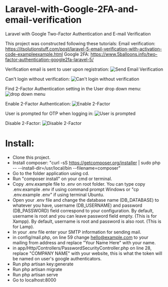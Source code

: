 # Laravel-with-Google-2FA-and-email-verification
Laravel with Google Two-Factor Authentication and E-mail Verification

This project was constructed following these tutorials:
Email verification: https://itsolutionstuff.com/post/laravel-5-email-verification-with-activation-code-exampleexample.html
Google 2FA: https://www.5balloons.info/two-factor-authentication-google2fa-laravel-5/

Verification email is sent to user upon registration:
![Send Email Verification](https://i.imgur.com/wgbyrzi.png)

Can't login without verification:
![Can't login without verification](https://i.imgur.com/zpvagwF.png)

Find 2-Factor Authentication setting in the User drop down menu:
![drop down menu](https://i.imgur.com/XnsLj7w.png)

Enable 2-Factor Authentication:
![Enable 2-Factor](https://i.imgur.com/mx7rk2l.png)

User is prompted for OTP when logging in:
![User is prompted](https://i.imgur.com/6baIQqV.png)

Disable 2-Factor:
![Disable 2-Factor](https://i.imgur.com/IZAiWOE.png)



# Install:

- Clone this project.
- Install composer: "curl -sS https://getcomposer.org/installer | sudo php -- --install-dir=/usr/local/bin --filename=composer"
- Go to the folder application using cd.
- Run "composer install" on your cmd or terminal.
- Copy .env.example file to .env on root folder. You can type copy .env.example .env if using command prompt Windows or "cp .env.example .env" if using terminal Ubuntu.
- Open your .env file and change the database name (DB_DATABASE) to whatever you have, username (DB_USERNAME) and password (DB_PASSWORD) field correspond to your configuration. By default, username is root and you can leave password field empty. (This is for Xampp). By default, username is root and password is also root. (This is for Lamp).
- In your .env file enter your SMTP information for sending mail.
- in config/mail.php, on line 59 change hello@example.com to your mailing from address and replace "Your Name Here" with your name.
- in app/Http/Controllers/PasswordSecurityController.php on line 28, replace "COMPANY NAME" with your website, this is what the token will be named on user's google authenticators.
- Run php artisan key:generate
- Run php artisan migrate
- Run php artisan serve
- Go to localhost:8000


